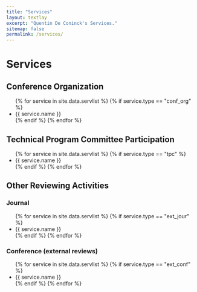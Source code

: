 ```yaml
---
title: "Services"
layout: textlay
excerpt: "Quentin De Coninck's Services."
sitemap: false
permalink: /services/
---
```


# Services

## Conference Organization

<ul>
{% for service in site.data.servlist %}
{% if service.type == "conf_org" %}
<li> {{ service.name }} </li>
{% endif %}
{% endfor %}
</ul>

## Technical Program Committee Participation

<ul>
{% for service in site.data.servlist %}
{% if service.type == "tpc" %}
<li> {{ service.name }} </li>
{% endif %}
{% endfor %}
</ul>

## Other Reviewing Activities

### Journal

<ul>
{% for service in site.data.servlist %}
{% if service.type == "ext_jour" %}
<li> {{ service.name }} </li>
{% endif %}
{% endfor %}
</ul>

### Conference (external reviews)

<ul>
{% for service in site.data.servlist %}
{% if service.type == "ext_conf" %}
<li> {{ service.name }} </li>
{% endif %}
{% endfor %}
</ul>
